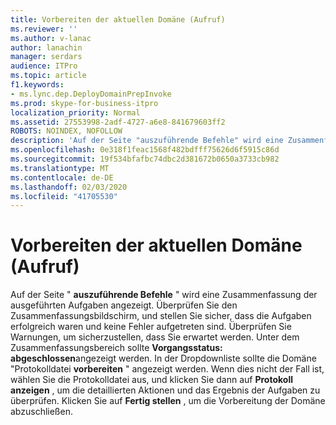 ```yaml
---
title: Vorbereiten der aktuellen Domäne (Aufruf)
ms.reviewer: ''
ms.author: v-lanac
author: lanachin
manager: serdars
audience: ITPro
ms.topic: article
f1.keywords:
- ms.lync.dep.DeployDomainPrepInvoke
ms.prod: skype-for-business-itpro
localization_priority: Normal
ms.assetid: 27553998-2adf-4727-a6e8-841679603ff2
ROBOTS: NOINDEX, NOFOLLOW
description: 'Auf der Seite "auszuführende Befehle" wird eine Zusammenfassung der ausgeführten Aufgaben angezeigt. Überprüfen Sie den Zusammenfassungsbildschirm, und stellen Sie sicher, dass die Aufgaben erfolgreich waren und keine Fehler aufgetreten sind. Überprüfen Sie Warnungen, um sicherzustellen, dass Sie erwartet werden. Unter dem Zusammenfassungsbereich sollte Vorgangsstatus: abgeschlossen angezeigt werden. In der Dropdownliste sollte die Domäne "Protokolldatei vorbereiten" angezeigt werden. Wenn dies nicht der Fall ist, wählen Sie die Protokolldatei aus, und klicken Sie dann auf Protokoll anzeigen, um die detaillierten Aktionen und das Ergebnis der Aufgaben zu überprüfen. Klicken Sie auf Fertig stellen, um die Vorbereitung der Domäne abzuschließen.'
ms.openlocfilehash: 0e318f1feac1568f482bdfff75626d6f5915c86d
ms.sourcegitcommit: 19f534bfafbc74dbc2d381672b0650a3733cb982
ms.translationtype: MT
ms.contentlocale: de-DE
ms.lasthandoff: 02/03/2020
ms.locfileid: "41705530"
---
```

# <a name="prepare-current-domain-invoke"></a>Vorbereiten der aktuellen Domäne (Aufruf)
 
Auf der Seite " **auszuführende Befehle** " wird eine Zusammenfassung der ausgeführten Aufgaben angezeigt. Überprüfen Sie den Zusammenfassungsbildschirm, und stellen Sie sicher, dass die Aufgaben erfolgreich waren und keine Fehler aufgetreten sind. Überprüfen Sie Warnungen, um sicherzustellen, dass Sie erwartet werden. Unter dem Zusammenfassungsbereich sollte **Vorgangsstatus: abgeschlossen**angezeigt werden. In der Dropdownliste sollte die Domäne "Protokolldatei **vorbereiten** " angezeigt werden. Wenn dies nicht der Fall ist, wählen Sie die Protokolldatei aus, und klicken Sie dann auf **Protokoll anzeigen** , um die detaillierten Aktionen und das Ergebnis der Aufgaben zu überprüfen. Klicken Sie auf **Fertig stellen** , um die Vorbereitung der Domäne abzuschließen.
  

